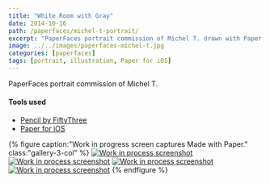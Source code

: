 ```yaml
---
title: "White Room with Gray"
date: 2014-10-16
path: /paperfaces/michel-t-portrait/
excerpt: "PaperFaces portrait commission of Michel T. drawn with Paper for iOS on an iPad."
image: ../../images/paperfaces-michel-t.jpg
categories: [paperfaces]
tags: [portrait, illustration, Paper for iOS]
---
```


PaperFaces portrait commission of Michel T. 

#### Tools used

- [Pencil by FiftyThree](https://www.amazon.com/FiftyThree-Digital-Stylus-Pencil-iPhone/dp/B01JJBUYR4/ref=as_li_ss_tl?keywords=pencil+53&qid=1550586265&s=gateway&sr=8-3&linkCode=ll1&tag=mademist-20&linkId=0134793cb840affff60f2e45a7f64678&language=en_US)
- [Paper for iOS](https://paper.bywetransfer.com/)

{% figure caption:"Work in progress screen captures Made with Paper." class:"gallery-3-col" %}
[![Work in process screenshot](../../images/paperfaces-michel-t-process-1-600.jpg)](../../images/paperfaces-michel-t-process-1-lg.jpg) [![Work in process screenshot](../../images/paperfaces-michel-t-process-2-600.jpg)](../../images/paperfaces-michel-t-process-2-lg.jpg) [![Work in process screenshot](../../images/paperfaces-michel-t-process-3-600.jpg)](../../images/paperfaces-michel-t-process-3-lg.jpg) [![Work in process screenshot](../../images/paperfaces-michel-t-process-4-600.jpg)](../../images/paperfaces-michel-t-process-4-lg.jpg)
{% endfigure %}

